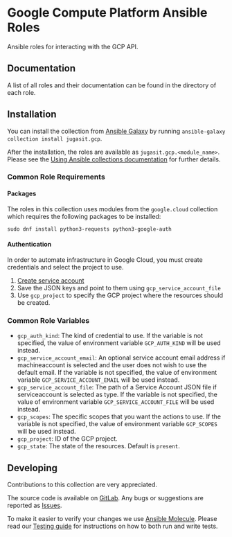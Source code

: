 # Google Compute Platform Ansible Roles

Ansible roles for interacting with the GCP API.

## Documentation

A list of all roles and their documentation can be found in the directory of each role.

## Installation

You can install the collection from [Ansible Galaxy](https://galaxy.ansible.com/jugasit/gcp) by running `ansible-galaxy collection install jugasit.gcp`.

After the installation, the roles are available as `jugasit.gcp.<module_name>`. Please see the [Using Ansible collections documentation](https://docs.ansible.com/ansible/devel/user_guide/collections_using.html) for further details.

### Common Role Requirements

#### Packages

The roles in this collection uses modules from the `google.cloud` collection which requires the following packages to be installed:

```shell
sudo dnf install python3-requests python3-google-auth
```

#### Authentication

In order to automate infrastructure in Google Cloud, you must create credentials and select the project to use.

1. [Create service account](https://developers.google.com/identity/protocols/oauth2/service-account#creatinganaccount)
2. Save the JSON keys and point to them using `gcp_service_account_file`
3. Use `gcp_project` to specify the GCP project where the resources should be created.

### Common Role Variables

- `gcp_auth_kind`: The kind of credential to use. If the variable is not specified, the value of environment variable `GCP_AUTH_KIND` will be used instead.
- `gcp_service_account_email`: An optional service account email address if machineaccount is selected and the user does not wish to use the default email. If the variable is not specified, the value of environment variable `GCP_SERVICE_ACCOUNT_EMAIL` will be used instead.
- `gcp_service_account_file`: The path of a Service Account JSON file if serviceaccount is selected as type. If the variable is not specified, the value of environment variable `GCP_SERVICE_ACCOUNT_FILE` will be used instead.
- `gcp_scopes`: The specific scopes that you want the actions to use. If the variable is not specified, the value of environment variable `GCP_SCOPES` will be used instead.
- `gcp_project`: ID of the GCP project.
- `gcp_state`: The state of the resources. Default is `present`.

## Developing

Contributions to this collection are very appreciated.

The source code is available on [GitLab](https://gitlab.com/jugasit/ansible/gcp).
Any bugs or suggestions are reported as [Issues](https://gitlab.com/jugasit/ansible/gcp/-/issues).

To make it easier to verify your changes we use [Ansible Molecule](https://molecule.readthedocs.io).
Please read our [Testing guide](https://gitlab.com/jugasit/ansible/gcp/-/blob/main/TESTING.md) for instructions on how to both run and write tests.
